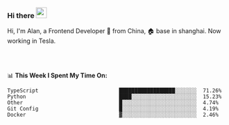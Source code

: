 ### Hi there <img src="https://media.giphy.com/media/hvRJCLFzcasrR4ia7z/giphy.gif" width="25px">

<!-- ![visitors](https://visitor-badge.glitch.me/badge?page_id=dislfyer.dislfyer) -->

Hi, I'm Alan, a Frontend Developer 🚀 from China, 🏠 base in shanghai. Now working in Tesla.

<br/>
<br/>

📊 **This Week I Spent My Time On:**


<!--START_SECTION:waka-->

```text
TypeScript                          ██████████████████░░░░░░░  71.26%
Python                              ████░░░░░░░░░░░░░░░░░░░░░  15.23%
Other                               █░░░░░░░░░░░░░░░░░░░░░░░░  4.74%
Git Config                          █░░░░░░░░░░░░░░░░░░░░░░░░  4.19%
Docker                              ▓░░░░░░░░░░░░░░░░░░░░░░░░  2.46%
```

<!--END_SECTION:waka-->

<!--
**About Me:**
 -->
